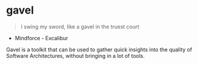 # gavel

> I swing my sword, like a gavel in the truest court

- Mindforce - Excalibur

Gavel is a toolkit that can be used to gather quick insights into the quality of Software Architectures, without
bringing in a lot of tools.